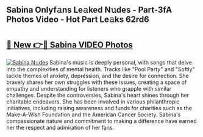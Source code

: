 ## Sabina Onlyf𝚊ns Le𝚊ked N𝚞des - Part-3fA Photos Video - Hot Part Le𝚊ks 62rd6

# <h2><a href="http://ac3782.deff.icu/?id=Sabina">🔗 New 👉🔴 Sabina VIDEO Photos</a></h2>

[![Sabina N𝚞des](https://i.imgur.com/rIISA9y.gif)](http://ac3782.deff.icu/?id=Sabina)
Sabina's music is deeply personal, with songs that delve into the complexities of mental health. Tracks like "Pool Party" and "Softly" tackle themes of anxiety, depression, and the desire for connection. She bravely shares her own struggles with these issues, creating a space of empathy and understanding for listeners who grapple with similar challenges. Despite the controversies, Sabina's heart shines through her charitable endeavors. She has been involved in various philanthropic initiatives, including raising awareness and funds for charities such as the Make-A-Wish Foundation and the American Cancer Society. Sabina's compassionate nature and commitment to making a difference have earned her the respect and admiration of her fans.
